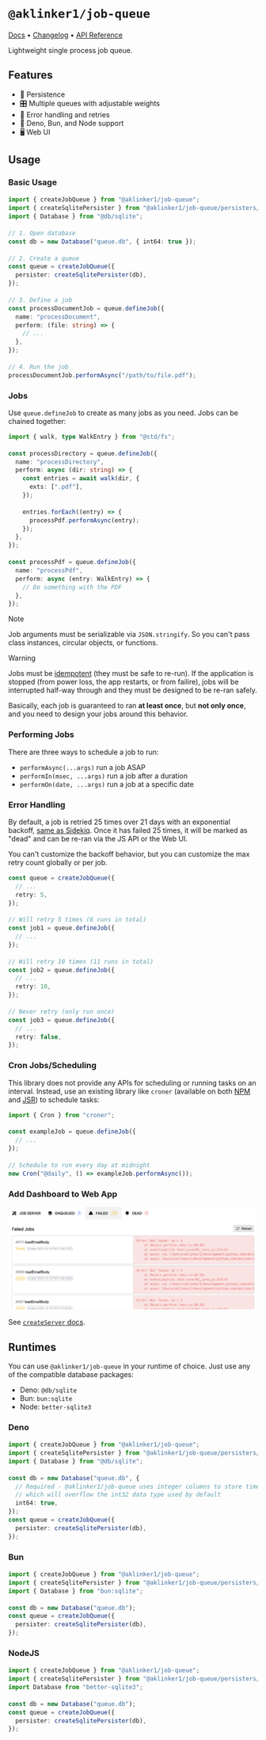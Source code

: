 # `@aklinker1/job-queue`

[Docs](https://jsr.io/@aklinker1/job-queue#usage) &bull; [Changelog](https://github.com/aklinker1/job-queue/blob/main/CHANGELOG.md) &bull; [API Reference](https://jsr.io/@aklinker1/job-queue/doc)

Lightweight single process job queue.

## Features

- 💾 Persistence
- 🎛️ Multiple queues with adjustable weights
- 🔄 Error handling and retries
- 🦕 Deno, Bun, and Node support
- 🖥️ Web UI

## Usage

### Basic Usage

```ts
import { createJobQueue } from "@aklinker1/job-queue";
import { createSqlitePersister } from "@aklinker1/job-queue/persisters/sqlite";
import { Database } from "@db/sqlite";

// 1. Open database
const db = new Database("queue.db", { int64: true });

// 2. Create a queue
const queue = createJobQueue({
  persister: createSqlitePersister(db),
});

// 3. Define a job
const processDocumentJob = queue.defineJob({
  name: "processDocument",
  perform: (file: string) => {
    // ...
  },
});

// 4. Run the job
processDocumentJob.performAsync("/path/to/file.pdf");
```

### Jobs

Use `queue.defineJob` to create as many jobs as you need. Jobs can be chained together:

```ts
import { walk, type WalkEntry } from "@std/fs";

const processDirectory = queue.defineJob({
  name: "processDirectory",
  perform: async (dir: string) => {
    const entries = await walk(dir, {
      exts: [".pdf"],
    });

    entries.forEach((entry) => {
      processPdf.performAsync(entry);
    });
  },
});

const processPdf = queue.defineJob({
  name: "processPdf",
  perform: async (entry: WalkEntry) => {
    // Do something with the PDF
  },
});
```

> [!NOTE]
> Job arguments must be serializable via `JSON.stringify`. So you can't pass class instances, circular objects, or functions.

> [!WARNING]
> Jobs must be [idempotent](https://en.wikipedia.org/wiki/Idempotence) (they must be safe to re-run). If the application is stopped (from power loss, the app restarts, or from failire), jobs will be interrupted half-way through and they must be designed to be re-ran safely. 
>
> Basically, each job is guaranteed to ran **at least once**, but **not only once**, and you need to design your jobs around this behavior.

### Performing Jobs

There are three ways to schedule a job to run:

- `performAsync(...args)` run a job ASAP
- `performIn(msec, ...args)` run a job after a duration
- `performOn(date, ...args)` run a job at a specific date

### Error Handling

By default, a job is retried 25 times over 21 days with an exponential backoff, [same as Sidekiq](https://github.com/sidekiq/sidekiq/wiki/Error-Handling#automatic-job-retry). Once it has failed 25 times, it will be marked as "dead" and can be re-ran via the JS API or the Web UI.

You can't customize the backoff behavior, but you can customize the max retry count globally or per job.

```ts
const queue = createJobQueue({
  // ...
  retry: 5,
});

// Will retry 5 times (6 runs in total)
const job1 = queue.defineJob({
  // ...
});

// Will retry 10 times (11 runs in total)
const job2 = queue.defineJob({
  // ...
  retry: 10,
});

// Never retry (only run once)
const job3 = queue.defineJob({
  // ...
  retry: false,
});
```

### Cron Jobs/Scheduling

This library does not provide any APIs for scheduling or running tasks on an interval. Instead, use an existing library like `croner` (available on both [NPM](https://www.npmjs.com/package/croner) and [JSR](https://jsr.io/@hexagon/croner)) to schedule tasks:

```ts
import { Cron } from "croner";

const exampleJob = queue.defineJob({
  // ...
});

// Schedule to run every day at midnight
new Cron("@daily", () => exampleJob.performAsync());
```

### Add Dashboard to Web App

![UI Preview](https://raw.githubusercontent.com/aklinker1/job-queue/refs/heads/main/.github/ui.png)

See [`createServer` docs](https://jsr.io/@aklinker1/job-queue/doc/server/~/createServer).

## Runtimes

You can use `@aklinker1/job-queue` in your runtime of choice. Just use any of the compatible database packages:

- Deno: `@db/sqlite`
- Bun: `bun:sqlite`
- Node: `better-sqlite3`

### Deno

```ts
import { createJobQueue } from "@aklinker1/job-queue";
import { createSqlitePersister } from "@aklinker1/job-queue/persisters/sqlite";
import { Database } from "@db/sqlite";

const db = new Database("queue.db", {
  // Required - @aklinker1/job-queue uses integer columns to store timestamps,
  // which will overflow the int32 data type used by default
  int64: true,
});
const queue = createJobQueue({
  persister: createSqlitePersister(db),
});
```

### Bun

```ts
import { createJobQueue } from "@aklinker1/job-queue";
import { createSqlitePersister } from "@aklinker1/job-queue/persisters/sqlite";
import { Database } from "bun:sqlite";

const db = new Database("queue.db");
const queue = createJobQueue({
  persister: createSqlitePersister(db),
});
```

### NodeJS

```ts
import { createJobQueue } from "@aklinker1/job-queue";
import { createSqlitePersister } from "@aklinker1/job-queue/persisters/sqlite";
import Database from "better-sqlite3";

const db = new Database("queue.db");
const queue = createJobQueue({
  persister: createSqlitePersister(db),
});
```
